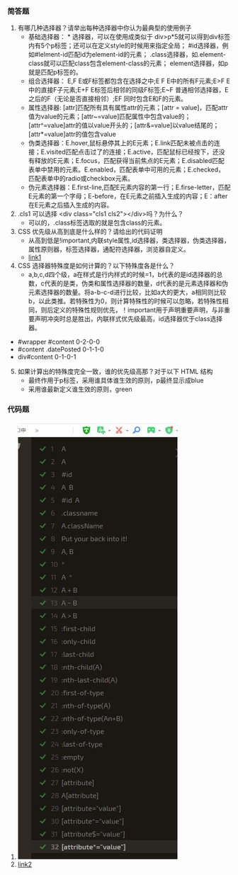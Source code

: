 ### 简答题
1. 有哪几种选择器？请举出每种选择器中你认为最典型的使用例子
    * 基础选择器： * 选择器，可以在使用成类似于 div>p*5就可以得到div标签内有5个p标签；还可以在定义style的时候用来指定全局； #id选择器，例如#lelment-id匹配id为element-id的元素； .class选择器，如.element-class就可以匹配class包含element-class的元素； element选择器，如p就是匹配p标签的。
    * 组合选择器： E,F E或F标签都包含在选择之中;E F E中的所有F元素;E>F E中的直接F子元素;E+F E标签后相邻的同级F标签;E~F 普通相邻选择器，E之后的F（无论是否直接相邻）;EF 同时包含E和F的元素。
    * 属性选择器:  [attr]匹配所有具有属性attr的元素；[attr = value]，匹配attr值为value的元素；[attr~=value]匹配属性中包含value的；[attr^=value]attr的值以value开头的；[attr&=value]以value结尾的；[attr*=value]attr的值包含value
    * 伪类选择器：E.hover,鼠标悬停其上的E元素；E.link匹配未被点击的连接；E.visited匹配点击过了的连接；E.active，匹配鼠标已经按下，还没有释放的E元素；E.focus，匹配获得当前焦点的E元素；E.disabled匹配表单中禁用的元素。E.enabled，匹配表单中可用的元素；E.checked，匹配表单中的radio或checkbox元素。
    * 伪元素选择器：E.first-line,匹配E元素内容的第一行；E.firse-letter，匹配E元素的第一个字母；E-before，在E元素之前插入生成的内容；E：after在E元素之后插入生成的内容。
1. .cls1 可以选择 &lt;div class="cls1 cls2">&lt;/div>吗？为什么？
    * 可以的，.class标签选取的就是包含class的元素。
1. CSS 优先级从高到底是什么样的？请给出的代码证明
    * 从高到低是!important,内联style属性,id选择器，类选择器，伪类选择器，属性原则器，标签选择器，通配符选择器，浏览器自定义。
    * [link1](https://github.com/a735315482/mfs-homework/blob/master/homework12_3.html)
1. CSS 选择器特殊度是如何计算的？以下特殊度各是什么？
    * a,b,c,d四个级，a在样式是行内样式的时候=1，b代表的是id选择器的总数，c代表的是类，伪类和属性选择器的数量，d代表的是元素选择器和伪元素选择器的数量。将a-b-c-d进行比较，比如a大的更大，a相同则比较b，以此类推。若特殊性为0，则计算特殊性的时候可以忽略，若特殊性相同，则后定义的特殊性规则优先，！important用于声明重要声明，与非重要声明冲突时总是胜出，内联样式优先级最高，id选择器优于class选择器。
+ #wrapper #content
0-2-0-0
+ #content .datePosted
0-1-1-0
+ div#content
0-1-0-1
5. 如果计算出的特殊度完全一致，谁的优先级高那？对于以下 HTML 结构
    * 最终作用于p标签，采用谁具体谁生效的原则，p最终显示成blue
    * 采用谁最新定义谁生效的原则，green

### 代码题
1. ![图片](https://github.com/a735315482/mfs-homework/blob/master/picture/AllDone.jpg)
2. [link2](https://github.com/a735315482/mfs-homework/blob/master/homework12_1.html)
